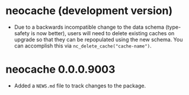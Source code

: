 # neocache (development version)

- Due to a backwards incompatible change to the data schema (type-safety is now better), users will need to delete existing caches on upgrade so that they can be repopulated using the new schema. You can accomplish this via `nc_delete_cache("cache-name")`.

# neocache 0.0.0.9003

- Added a `NEWS.md` file to track changes to the package.
